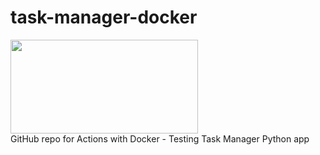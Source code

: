 # task-manager-docker 

[<img src="https://github.com/user-attachments/assets/c61637ce-20b6-4b9f-a32c-c51c9abe4e50" width="300" height="150">](https://georges034302.github.io/task-manager-docker/)
<br>
GitHub repo for Actions with Docker - Testing Task Manager Python app
